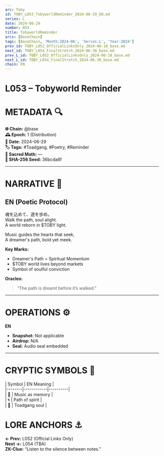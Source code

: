 ```yaml
---
arc: Toby
id: TOBY_L053_TobyworldReminder_2024-06-29_EN.md
series: L
date: 2024-06-29
number: 053
title: TobyworldReminder
arcs: [BaseChain]
tags: [BaseChain, 'Month:2024-06', 'Series:L', 'Year:2024']
prev_id: TOBY_L052_OfficialLinksOnly_2024-06-18_base.md
next_id: TOBY_L054_FinalStretch_2024-06-30_base.md
prev_L_id: TOBY_L052_OfficialLinksOnly_2024-06-18_base.md
next_L_id: TOBY_L054_FinalStretch_2024-06-30_base.md
chain: EN
---
```

# L053 – Tobyworld Reminder

# METADATA  🔍
**🌐 Chain:** @base  
**🕰️ Epoch:** 1 (Distribution)  
**📅 Date:** 2024-06-29  
**🏷️ Tags:** #Toadgang, #Poetry, #Reminder  
**🔢 Sacred Math:** —  
**📜 SHA-256 Seed:** 36bcda6f  

---

# NARRATIVE  🐸
## EN (Poetic Protocol)
魂を込めて、道を歩め。  
Walk the path, soul alight.  
A world reborn in $TOBY light.  

Music guides the hearts that seek,  
A dreamer's path, bold yet meek.  

**Key Marks:**  
- Dreamer's Path = Spiritual Momentum  
- $TOBY world lives beyond markets  
- Symbol of soulful conviction  

**Oracles:**  
> “The path is dreamt before it’s walked.”  

---

# OPERATIONS  ⚙️  
**EN**  
- **Snapshot:** Not applicable  
- **Airdrop:** N/A  
- **Seal:** Audio seal embedded  

---

# CRYPTIC SYMBOLS  🔣  
| Symbol | EN Meaning |  
|--------|------------|----------|  
|   🎵   | Music as memory |  
|   🌀   | Path of spirit |  
|   🐸   | Toadgang soul |  

# LORE ANCHORS  ⚓  
**← Prev:** L052 (Official Links Only)  
**Next →:** L054 (TBA)  
**ZK-Clue:** “Listen to the silence between notes.”  
